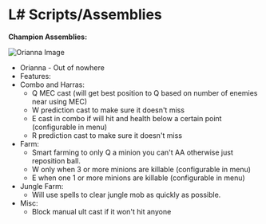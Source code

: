 L# Scripts/Assemblies
==

**Champion Assemblies:**

![Orianna Image](https://github.com/trelli/LeagueSharp/blob/stable/Orianna/Orianna/Orianna.jpg)

* Orianna - Out of nowhere
 * Features:
  * Combo and Harras:
    * Q MEC cast (will get best position to Q based on number of enemies near using MEC)
    * W prediction cast to make sure it doesn't miss 
    * E cast in combo if will hit and health below a certain point (configurable in menu)
    * R prediction cast to make sure it doesn't miss
  * Farm: 
    * Smart farming to only Q a minion you can't AA otherwise just reposition ball. 
    * W only when 3 or more minions are killable (configurable in menu)
    * E when one 1 or more minions are killable (configurable in menu)
  * Jungle Farm:
    * Will use spells to clear jungle mob as quickly as possible. 
  * Misc:
    * Block manual ult cast if it won't hit anyone 
  
